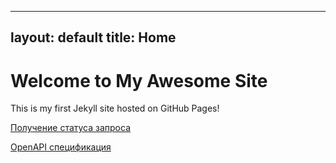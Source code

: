    ---
   layout: default
   title: Home
   ---
   # Welcome to My Awesome Site
   This is my first Jekyll site hosted on GitHub Pages! 

   [Получение статуса запроса](getRequestStatus.md)

   [OpenAPI спецификация](openapi.yaml)
